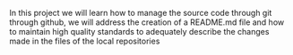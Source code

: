 In this project we will learn how to manage the source code through git through github, we will address the creation of a README.md file and how to 
maintain high quality standards to adequately describe the changes made in the files of the local repositories
